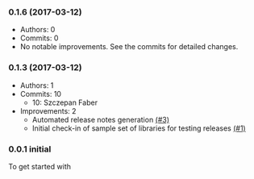 ### 0.1.6 (2017-03-12)

* Authors: 0
* Commits: 0
* No notable improvements. See the commits for detailed changes.

### 0.1.3 (2017-03-12)

* Authors: 1
* Commits: 10
  * 10: Szczepan Faber
* Improvements: 2
  * Automated release notes generation [(#3)](https://github.com/mockito/mockito-release-tools-example/pull/3)
  * Initial check-in of sample set of libraries for testing releases [(#1)](https://github.com/mockito/mockito-release-tools-example/pull/1)

### 0.0.1 initial

To get started with